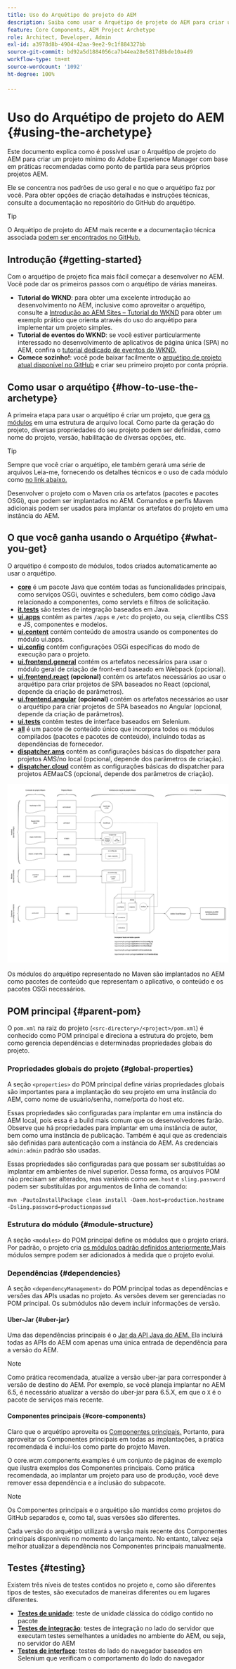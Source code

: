 ```yaml
---
title: Uso do Arquétipo de projeto do AEM
description: Saiba como usar o Arquétipo de projeto do AEM para criar um projeto mínimo do Adobe Experience Manager baseado em práticas recomendadas como ponto de partida para seus próprios projetos AEM.
feature: Core Components, AEM Project Archetype
role: Architect, Developer, Admin
exl-id: a3978d8b-4904-42aa-9ee2-9c1f884327bb
source-git-commit: bd92a5d1884056ca7b44ea28e5817d8bde10a4d9
workflow-type: tm+mt
source-wordcount: '1092'
ht-degree: 100%

---
```



# Uso do Arquétipo de projeto do AEM {#using-the-archetype}

Este documento explica como é possível usar o Arquétipo de projeto do AEM para criar um projeto mínimo do Adobe Experience Manager com base em práticas recomendadas como ponto de partida para seus próprios projetos AEM.

Ele se concentra nos padrões de uso geral e no que o arquétipo faz por você. Para obter opções de criação detalhadas e instruções técnicas, consulte a documentação no repositório do GitHub do arquétipo.

>[!TIP]
>
>O Arquétipo de projeto do AEM mais recente e a documentação técnica associada [podem ser encontrados no GitHub.](https://github.com/adobe/aem-project-archetype)

## Introdução {#getting-started}

Com o arquétipo de projeto fica mais fácil começar a desenvolver no AEM. Você pode dar os primeiros passos com o arquétipo de várias maneiras.

* **Tutorial do WKND**: para obter uma excelente introdução ao desenvolvimento no AEM, inclusive como aproveitar o arquétipo, consulte a [Introdução ao AEM Sites – Tutorial do WKND](https://experienceleague.adobe.com/docs/experience-manager-learn/getting-started-wknd-tutorial-develop/overview.html?lang=pt-BR) para obter um exemplo prático que orienta através do uso do arquétipo para implementar um projeto simples.
* **Tutorial de eventos do WKND**: se você estiver particularmente interessado no desenvolvimento de aplicativos de página única (SPA) no AEM, confira o [tutorial dedicado de eventos do WKND.](https://helpx.adobe.com/experience-manager/kt/sites/using/getting-started-spa-wknd-tutorial-develop.html?lang=pt-BR)
* **Comece sozinho!**: você pode baixar facilmente o [arquétipo de projeto atual disponível no GitHub](https://github.com/adobe/aem-project-archetype) e criar seu primeiro projeto por conta própria.

## Como usar o arquétipo {#how-to-use-the-archetype}

A primeira etapa para usar o arquétipo é criar um projeto, que gera [os módulos](#what-you-get) em uma estrutura de arquivo local. Como parte da geração do projeto, diversas propriedades do seu projeto podem ser definidas, como nome do projeto, versão, habilitação de diversas opções, etc.

>[!TIP]
>
>Sempre que você criar o arquétipo, ele também gerará uma série de arquivos Leia-me, fornecendo os detalhes técnicos e o uso de cada módulo como [no link abaixo.](#what-you-get)

Desenvolver o projeto com o Maven cria os artefatos (pacotes e pacotes OSGi), que podem ser implantados no AEM. Comandos e perfis Maven adicionais podem ser usados para implantar os artefatos do projeto em uma instância do AEM.

## O que você ganha usando o Arquétipo {#what-you-get}

O arquétipo é composto de módulos, todos criados automaticamente ao usar o arquétipo.

* **[core](https://github.com/adobe/aem-project-archetype/tree/develop/src/main/archetype/core)** é um pacote Java que contém todas as funcionalidades principais, como serviços OSGi, ouvintes e schedulers, bem como código Java relacionado a componentes, como servlets e filtros de solicitação.
* **[it.tests](https://github.com/adobe/aem-project-archetype/tree/develop/src/main/archetype/it.tests)** são testes de integração baseados em Java.
* **[ui.apps](https://github.com/adobe/aem-project-archetype/tree/develop/src/main/archetype/ui.apps)** contém as partes `/apps` e `/etc` do projeto, ou seja, clientlibs CSS e JS, componentes e modelos.
* **[ui.content](https://github.com/adobe/aem-project-archetype/tree/develop/src/main/archetype/ui.content)** contém conteúdo de amostra usando os componentes do módulo ui.apps.
* **[ui.config](https://github.com/adobe/aem-project-archetype/tree/develop/src/main/archetype/ui.config)** contém configurações OSGi específicas do modo de execução para o projeto.
* **[ui.frontend.general](https://github.com/adobe/aem-project-archetype/tree/develop/src/main/archetype/ui.frontend.general)** contém os artefatos necessários para usar o módulo geral de criação de front-end baseado em Webpack (opcional).
* **[ui.frontend.react](https://github.com/adobe/aem-project-archetype/tree/develop/src/main/archetype/ui.frontend.react)** **(opcional)** contém os artefatos necessários ao usar o arquétipo para criar projetos de SPA baseados no React (opcional, depende da criação de parâmetros).
* **[ui.frontend.angular](https://github.com/adobe/aem-project-archetype/tree/develop/src/main/archetype/ui.frontend.angular)** **(opcional)** contém os artefatos necessários ao usar o arquétipo para criar projetos de SPA baseados no Angular (opcional, depende da criação de parâmetros).
* **[ui.tests](https://github.com/adobe/aem-project-archetype/tree/develop/src/main/archetype/ui.tests)** contém testes de interface baseados em Selenium.
* **[all](https://github.com/adobe/aem-project-archetype/tree/develop/src/main/archetype/all)** é um pacote de conteúdo único que incorpora todos os módulos compilados (pacotes e pacotes de conteúdo), incluindo todas as dependências de fornecedor.
* **[dispatcher.ams](https://github.com/adobe/aem-project-archetype/tree/develop/src/main/archetype/dispatcher.ams)** contém as configurações básicas do dispatcher para projetos AMS/no local (opcional, depende dos parâmetros de criação).
* **[dispatcher.cloud](https://github.com/adobe/aem-project-archetype/tree/develop/src/main/archetype/dispatcher.cloud)** contém as configurações básicas do dispatcher para projetos AEMaaCS (opcional, depende dos parâmetros de criação).

![Organização do pacote de conteúdo](/help/assets/content-package-organization.png)

Os módulos do arquétipo representado no Maven são implantados no AEM como pacotes de conteúdo que representam o aplicativo, o conteúdo e os pacotes OSGi necessários.

## POM principal {#parent-pom}

O `pom.xml` na raiz do projeto (`<src-directory>/<project>/pom.xml`) é conhecido como POM principal e direciona a estrutura do projeto, bem como gerencia dependências e determinadas propriedades globais do projeto.

### Propriedades globais do projeto {#global-properties}

A seção `<properties>` do POM principal define várias propriedades globais são importantes para a implantação do seu projeto em uma instância do AEM, como nome de usuário/senha, nome/porta do host etc.

Essas propriedades são configuradas para implantar em uma instância do AEM local, pois essa é a build mais comum que os desenvolvedores farão. Observe que há propriedades para implantar em uma instância de autor, bem como uma instância de publicação. Também é aqui que as credenciais são definidas para autenticação com a instância do AEM. As credenciais `admin:admin` padrão são usadas.

Essas propriedades são configuradas para que possam ser substituídas ao implantar em ambientes de nível superior. Dessa forma, os arquivos POM não precisam ser alterados, mas variáveis como `aem.host` e `sling.password` podem ser substituídas por argumentos de linha de comando:

```shell
mvn -PautoInstallPackage clean install -Daem.host=production.hostname -Dsling.password=productionpasswd
```

### Estrutura do módulo {#module-structure}

A seção `<modules>` do POM principal define os módulos que o projeto criará. Por padrão, o projeto cria [os módulos padrão definidos anteriormente.](#what-you-get)Mais módulos sempre podem ser adicionados à medida que o projeto evolui.

### Dependências {#dependencies}

A seção `<dependencyManagement>` do POM principal todas as dependências e versões das APIs usadas no projeto. As versões devem ser gerenciadas no POM principal. Os submódulos não devem incluir informações de versão.

#### Uber-Jar {#uber-jar}

Uma das dependências principais é o [Jar da API Java do AEM. ](https://experienceleague.adobe.com/docs/experience-manager-cloud-service/implementing/developing/aem-as-a-cloud-service-sdk.html?lang=pt-BR) Ela incluirá todas as APIs do AEM com apenas uma única entrada de dependência para a versão do AEM.

>[!NOTE]
>
>Como prática recomendada, atualize a versão uber-jar para corresponder à versão de destino do AEM. Por exemplo, se você planeja implantar no AEM 6.5, é necessário atualizar a versão do uber-jar para 6.5.X, em que o `X` é o pacote de serviços mais recente.

#### Componentes principais {#core-components}

Claro que o arquétipo aproveita os [Componentes principais.](/help/introduction.md) Portanto, para aproveitar os Componentes principais em todas as implantações, a prática recomendada é incluí-los como parte do projeto Maven.

O core.wcm.components.examples é um conjunto de páginas de exemplo que ilustra exemplos dos Componentes principais. Como prática recomendada, ao implantar um projeto para uso de produção, você deve remover essa dependência e a inclusão do subpacote.

>[!NOTE]
>
>Os Componentes principais e o arquétipo são mantidos como projetos do GitHub separados e, como tal, suas versões são diferentes.
>
>Cada versão do arquétipo utilizará a versão mais recente dos Componentes principais disponíveis no momento do lançamento. No entanto, talvez seja melhor atualizar a dependência nos Componentes principais manualmente.

## Testes {#testing}

Existem três níveis de testes contidos no projeto e, como são diferentes tipos de testes, são executados de maneiras diferentes ou em lugares diferentes.

* **[Testes de unidade](https://github.com/adobe/aem-project-archetype/tree/develop/src/main/archetype/core)**: teste de unidade clássica do código contido no pacote
* **[Testes de integração](https://github.com/adobe/aem-project-archetype/tree/develop/src/main/archetype/it.tests)**: testes de integração no lado do servidor que executam testes semelhantes a unidades no ambiente do AEM, ou seja, no servidor do AEM
* **[Testes de interface](https://github.com/adobe/aem-project-archetype/tree/develop/src/main/archetype/ui.tests)**: testes do lado do navegador baseados em Selenium que verificam o comportamento do lado do navegador

